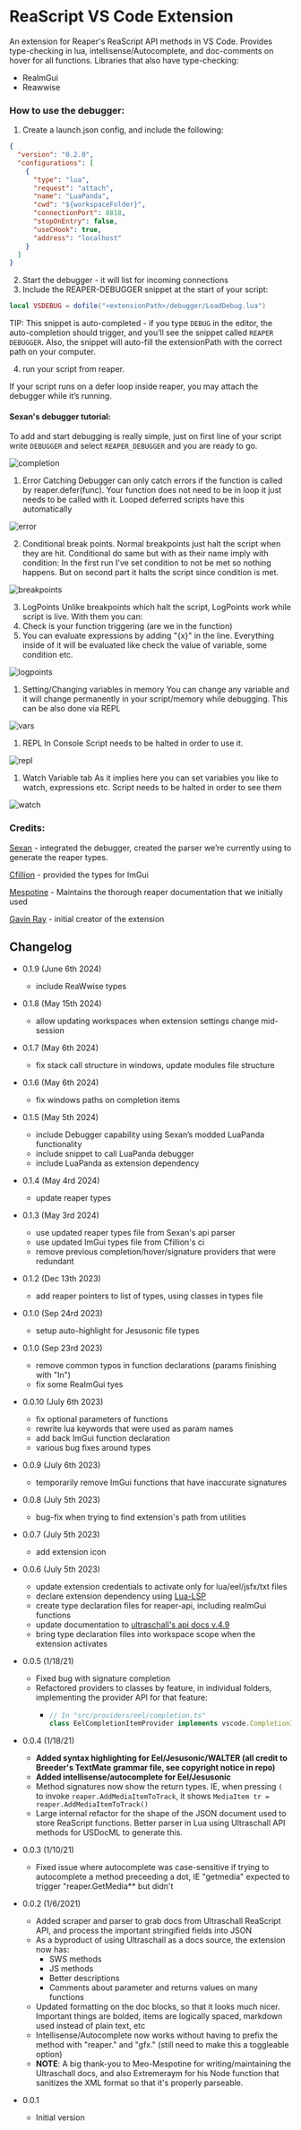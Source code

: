 # ReaScript VS Code Extension

An extension for Reaper's ReaScript API methods in VS Code.
Provides type-checking in lua, intellisense/Autocomplete, and doc-comments on hover for all functions.
Libraries that also have type-checking:
- ReaImGui
- Reawwise

### How to use the debugger:

1. Create a launch.json config, and include the following:

```json
{
  "version": "0.2.0",
  "configurations": [
    {
      "type": "lua",
      "request": "attach",
      "name": "LuaPanda",
      "cwd": "${workspaceFolder}",
      "connectionPort": 8818,
      "stopOnEntry": false,
      "useCHook": true,
      "address": "localhost"
    }
  ]
}
```

2. Start the debugger - it will list for incoming connections
3. Include the REAPER-DEBUGGER snippet at the start of your script:

```lua
local VSDEBUG = dofile("<extensionPath>/debugger/LoadDebug.lua")
```

TIP: This snippet is auto-completed - if you type `DEBUG` in the editor, the auto-completion should trigger, and you’ll see the snippet called `REAPER DEBUGGER`. Also, the snippet will auto-fill the extensionPath with the correct path on your computer.

4. run your script from reaper.

If your script runs on a defer loop inside reaper, you may attach the debugger while it’s running.

#### Sexan's debugger tutorial: 
To add and start debugging is really simple, just on first line of your script write
`DEBUGGER` and select `REAPER_DEBUGGER` and you are ready to go.

![completion](./resources/images/completion.gif)

1. Error Catching
Debugger can only catch errors if the function is called by reaper.defer(func). Your function does not need to be in loop it just needs to be called with it. Looped deferred scripts have this automatically

![error](./resources/images/error.gif)

2. Conditional break points.
Normal breakpoints just halt the script when they are hit. Conditional do same but with as their name imply with condition:
In the first run I've set condition to not be met so nothing happens. But on second part it halts the script since condition is met.

![breakpoints](./resources/images/breakpoints.gif)


3. LogPoints
Unlike breakpoints which halt the script, LogPoints work while script is live.
With them you can:
1. Check is your function triggering (are we in the function)
2. You can evaluate expressions by adding "{x}" in the line. Everything inside of it will be evaluated like check the value of variable, some condition etc.

![logpoints](./resources/images/logpoints.gif)

1. Setting/Changing variables in memory
You can change any variable and it will change permanently in your script/memory while debugging. This can be also done via REPL

![vars](./resources/images/vars.gif)

1. REPL In Console
Script needs to be halted in order to use it.

![repl](./resources/images/repl2.gif)

1. Watch Variable tab
As it implies here you can set variables you like to watch, expressions etc. Script needs to be halted in order to see them

![watch](./resources/images/watch.gif)

### Credits:

[Sexan](https://github.com/GoranKovac) - integrated the debugger, created the parser we’re currently using to generate the reaper types.

[Cfillion](https://github.com/cfillion) - provided the types for ImGui

[Mespotine](https://github.com/mespotine) - Maintains the thorough reaper documentation that we initially used

[Gavin Ray](https://github.com/GavinRay97) - initial creator of the extension

## Changelog

- 0.1.9 (June 6th 2024)
  - include ReaWwise types
- 0.1.8 (May 15th 2024)
  - allow updating workspaces when extension settings change mid-session
- 0.1.7 (May 6th 2024)
  - fix stack call structure in windows, update modules file structure
- 0.1.6 (May 6th 2024)
  - fix windows paths on completion items
- 0.1.5 (May 5th 2024)
  - include Debugger capability using Sexan’s modded LuaPanda functionality
  - include snippet to call LuaPanda debugger
  - include LuaPanda as extension dependency
- 0.1.4 (May 4rd 2024)
  - update reaper types
- 0.1.3 (May 3rd 2024)
  - use updated reaper types file from Sexan's api parser
  - use updated ImGui types file from Cfillion's ci
  - remove previous completion/hover/signature providers that were redundant
- 0.1.2 (Dec 13th 2023)
  - add reaper pointers to list of types, using classes in types file
- 0.1.0 (Sep 24rd 2023)
  - setup auto-highlight for Jesusonic file types
- 0.1.0 (Sep 23rd 2023)
  - remove common typos in function declarations (params finishing with "In")
  - fix some ReaImGui tyes
- 0.0.10 (July 6th 2023)
  - fix optional parameters of functions
  - rewrite lua keywords that were used as param names
  - add back ImGui function declaration
  - various bug fixes around types

- 0.0.9 (July 6th 2023)
  - temporarily remove ImGui functions that have inaccurate signatures

- 0.0.8 (July 5th 2023)
  - bug-fix when trying to find extension's path from utilities

- 0.0.7 (July 5th 2023)
  - add extension icon

- 0.0.6 (July 5th 2023)
  - update extension credentials to activate only for lua/eel/jsfx/txt files
  - declare extension dependency using [Lua-LSP](https://github.com/LuaLS/lua-language-server)
  - create type declaration files for reaper-api, including reaImGui functions
  - update documentation to [ultraschall's api docs v.4.9](https://github.com/Ultraschall/ultraschall-lua-api-for-reaper/releases/tag/4.9)
  - bring type declaration files into workspace scope when the extension activates
- 0.0.5 (1/18/21)
  - Fixed bug with signature completion
  - Refactored providers to classes by feature, in individual folders, implementing the provider API for that feature:
    - ```ts
      // In "src/providers/eel/completion.ts"
      class EelCompletionItemProvider implements vscode.CompletionItemProvider {}
      ```

- 0.0.4 (1/18/21)

  - **Added syntax highlighting for Eel/Jesusonic/WALTER (all credit to Breeder's TextMate grammar file, see copyright notice in repo)**
  - **Added intellisense/autocomplete for Eel/Jesusonic**
  - Method signatures now show the return types. IE, when pressing `(` to invoke `reaper.AddMediaItemToTrack`, it shows `MediaItem tr = reaper.AddMediaItemToTrack()`
  - Large internal refactor for the shape of the JSON document used to store ReaScript functions. Better parser in Lua using Ultraschall API methods for USDocML to generate this.

- 0.0.3 (1/10/21)

  - Fixed issue where autocomplete was case-sensitive if trying to autocomplete a method preceeding a dot, IE "getmedia" expected to trigger "reaper.GetMedia\*\* but didn't

- 0.0.2 (1/6/2021)

  - Added scraper and parser to grab docs from Ultraschall ReaScript API, and process the important stringified fields into JSON
  - As a byproduct of using Ultraschall as a docs source, the extension now has:
    - SWS methods
    - JS methods
    - Better descriptions
    - Comments about parameter and returns values on many functions
  - Updated formatting on the doc blocks, so that it looks much nicer. Important things are bolded, items are logically spaced, markdown used instead of plain text, etc
  - Intellisense/Autocomplete now works without having to prefix the method with "reaper." and "gfx." (still need to make this a toggleable option)
  - **NOTE**: A big thank-you to Meo-Mespotine for writing/maintaining the Ultraschall docs, and also Extremeraym for his Node function that sanitizes the XML format so that it's properly parseable.

- 0.0.1
  - Initial version
